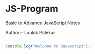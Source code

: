 # JS-Program
Basic to Advance JavaScript Notes

Author:- Laukik Palekar

```javascript

console.log("Welcome to Javascript");

```
